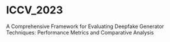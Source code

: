 # ICCV_2023
A Comprehensive Framework for Evaluating Deepfake Generator Techniques: Performance Metrics and Comparative Analysis
